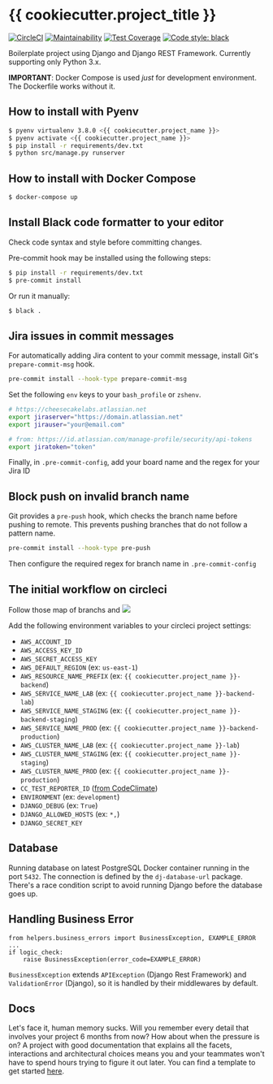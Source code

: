 # {{ cookiecutter.project_title }}

[![CircleCI](https://circleci.com/gh/CheesecakeLabs/django-drf-boilerplate.svg?style=svg)](https://circleci.com/gh/CheesecakeLabs/django-drf-boilerplate)
[![Maintainability](https://api.codeclimate.com/v1/badges/4e7d4baaeb97d8590475/maintainability)](https://codeclimate.com/github/CheesecakeLabs/django-drf-boilerplate/maintainability)
[![Test Coverage](https://api.codeclimate.com/v1/badges/4e7d4baaeb97d8590475/test_coverage)](https://codeclimate.com/github/CheesecakeLabs/django-drf-boilerplate/test_coverage)
[![Code style: black](https://img.shields.io/badge/code%20style-black-000000.svg)](https://github.com/psf/black)

Boilerplate project using Django and Django REST Framework.
Currently supporting only Python 3.x.

**IMPORTANT**:
Docker Compose is used _just_ for development environment. The Dockerfile works without it.

## How to install with Pyenv

```bash
$ pyenv virtualenv 3.8.0 <{{ cookiecutter.project_name }}>
$ pyenv activate <{{ cookiecutter.project_name }}>
$ pip install -r requirements/dev.txt
$ python src/manage.py runserver
```

## How to install with Docker Compose

```bash
$ docker-compose up
```

## Install Black code formatter to your editor

Check code syntax and style before committing changes.

Pre-commit hook may be installed using the following steps:

```bash
$ pip install -r requirements/dev.txt
$ pre-commit install
```

Or run it manually:

```bash
$ black .
```

## Jira issues in commit messages

For automatically adding Jira content to your commit message, install Git's
`prepare-commit-msg` hook.

```bash
pre-commit install --hook-type prepare-commit-msg
```

Set the following `env` keys to your `bash_profile` or `zshenv`.

```bash
# https://cheesecakelabs.atlassian.net
export jiraserver="https://domain.atlassian.net"
export jirauser="your@email.com"

# from: https://id.atlassian.com/manage-profile/security/api-tokens
export jiratoken="token"
```

Finally, in `.pre-commit-config`, add your board name and the regex for your
Jira ID

## Block push on invalid branch name

Git provides a `pre-push` hook, which checks the branch name before pushing to
remote. This prevents pushing branches that do not follow a pattern name.

```bash
pre-commit install --hook-type pre-push
```

Then configure the required regex for branch name in `.pre-commit-config`

## The initial workflow on circleci

Follow those map of branchs and
![](https://i.ibb.co/82xhB1j/Django-Boilerplate-Pipeline-1.jpg)

Add the following environment variables to your circleci project settings:

- `AWS_ACCOUNT_ID`
- `AWS_ACCESS_KEY_ID`
- `AWS_SECRET_ACCESS_KEY`
- `AWS_DEFAULT_REGION` (ex: `us-east-1`)
- `AWS_RESOURCE_NAME_PREFIX` (ex: `{{ cookiecutter.project_name }}-backend`)
- `AWS_SERVICE_NAME_LAB` (ex: `{{ cookiecutter.project_name }}-backend-lab`)
- `AWS_SERVICE_NAME_STAGING` (ex: `{{ cookiecutter.project_name }}-backend-staging`)
- `AWS_SERVICE_NAME_PROD` (ex: `{{ cookiecutter.project_name }}-backend-production`)
- `AWS_CLUSTER_NAME_LAB` (ex: `{{ cookiecutter.project_name }}-lab`)
- `AWS_CLUSTER_NAME_STAGING` (ex: `{{ cookiecutter.project_name }}-staging`)
- `AWS_CLUSTER_NAME_PROD` (ex: `{{ cookiecutter.project_name }}-production`)
- `CC_TEST_REPORTER_ID` ([from CodeClimate](https://docs.codeclimate.com/docs/finding-your-test-coverage-token))
- `ENVIRONMENT` (ex: `development`)
- `DJANGO_DEBUG` (ex: `True`)
- `DJANGO_ALLOWED_HOSTS` (ex: `*,`)
- `DJANGO_SECRET_KEY`

## Database

Running database on latest PostgreSQL Docker container running in the port `5432`. The connection is defined by the `dj-database-url` package. There's a race condition script to avoid running Django before the database goes up.

## Handling Business Error

```
from helpers.business_errors import BusinessException, EXAMPLE_ERROR
...
if logic_check:
    raise BusinessException(error_code=EXAMPLE_ERROR)
```

`BusinessException` extends `APIException` (Django Rest Framework) and `ValidationError` (Django), so it is handled by their middlewares by default.

## Docs

Let's face it, human memory sucks. Will you remember every detail that involves your project 6 months from now? How about when the pressure is on? A project with good documentation that explains all the facets, interactions and architectural choices means you and your teammates won't have to spend hours trying to figure it out later. You can find a template to get started [here](https://github.com/CheesecakeLabs/django-drf-boilerplate/wiki/Docs-Template).
